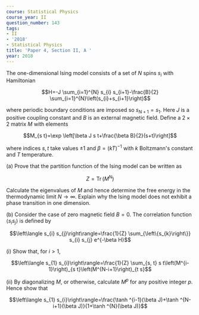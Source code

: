 ```yaml
---
course: Statistical Physics
course_year: II
question_number: 143
tags:
- II
- '2018'
- Statistical Physics
title: 'Paper 4, Section II, A '
year: 2018
---
```




The one-dimensional Ising model consists of a set of $N$ spins $s_{i}$ with Hamiltonian

$$H=-J \sum_{i=1}^{N} s_{i} s_{i+1}-\frac{B}{2} \sum_{i=1}^{N}\left(s_{i}+s_{i+1}\right)$$

where periodic boundary conditions are imposed so $s_{N+1}=s_{1}$. Here $J$ is a positive coupling constant and $B$ is an external magnetic field. Define a $2 \times 2$ matrix $M$ with elements

$$M_{s t}=\exp \left[\beta J s t+\frac{\beta B}{2}(s+t)\right]$$

where indices $s, t$ take values $\pm 1$ and $\beta=(k T)^{-1}$ with $k$ Boltzmann's constant and $T$ temperature.

(a) Prove that the partition function of the Ising model can be written as

$$Z=\operatorname{Tr}\left(M^{N}\right)$$

Calculate the eigenvalues of $M$ and hence determine the free energy in the thermodynamic limit $N \rightarrow \infty$. Explain why the Ising model does not exhibit a phase transition in one dimension.

(b) Consider the case of zero magnetic field $B=0$. The correlation function $\left\langle s_{i} s_{j}\right\rangle$ is defined by

$$\left\langle s_{i} s_{j}\right\rangle=\frac{1}{Z} \sum_{\left\{s_{k}\right\}} s_{i} s_{j} e^{-\beta H}$$

(i) Show that, for $i>1$,

$$\left\langle s_{1} s_{i}\right\rangle=\frac{1}{Z} \sum_{s, t} s t\left(M^{i-1}\right)_{s t}\left(M^{N-i+1}\right)_{t s}$$

(ii) By diagonalizing $M$, or otherwise, calculate $M^{p}$ for any positive integer $p$. Hence show that

$$\left\langle s_{1} s_{i}\right\rangle=\frac{\tanh ^{i-1}(\beta J)+\tanh ^{N-i+1}(\beta J)}{1+\tanh ^{N}(\beta J)}$$